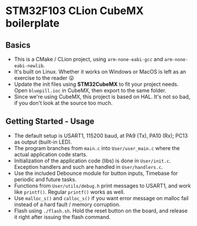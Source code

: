 # STM32F103 CLion CubeMX boilerplate

## Basics

- This is a CMake / CLion project, using `arm-none-eabi-gcc` and `arm-none-eabi-newlib`.
- It's built on Linux. Whether it works on Windows or MacOS is left as an exercise to the reader :stuck_out_tongue:
- Update the init files using **STM32CubeMX** to fit your project needs. Open `bluepill.ioc` in CubeMX, then export 
  to the same folder.
- Since we're using CubeMX, this project is based on HAL. It's not so bad, if you don't look at the source too much.

## Getting Started - Usage

- The default setup is USART1, 115200 baud, at PA9 (Tx), PA10 (Rx); PC13 as output (built-in LED).
- The program branches from `main.c` into `User/user_main.c` where the actual application code starts.
- Initialization of the application code (libs) is done in `User/init.c`. Exception handlers and such are handled in 
  `User/handlers.c`.
- Use the included Debounce module for button inputs, Timebase for periodic and future tasks.
- Functions from `User/utils/debug.h` print messages to USART1, and work like `printf()`. Regular `printf()` works as well.
- Use `malloc_s()` and `calloc_s()` if you want error message on malloc fail instead of a hard fault / memory corruption.
- Flash using `./flash.sh`. Hold the reset button on the board, and release it right after issuing the flash command.
